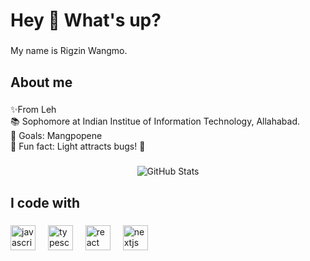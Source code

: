<h1 align="left">Hey 👋 What's up?</h1>

###

<p align="left">My name is Rigzin Wangmo.</p>

###

<h2 align="left">About me</h2>

###

<p align="left">✨From Leh <br>📚 Sophomore at Indian Institue of Information Technology, Allahabad.<br>🎯 Goals: Mangpopene<br>🎲 Fun fact: Light attracts bugs! 🐞</p>

###

<!-- GitHub Stats -->
<div align="center">
  <img src="https://github-readme-stats.vercel.app/api?username=Wangmo-inn&show_icons=true&hide_title=true&count_private=true&theme=radical" alt="GitHub Stats" />
</div>

###

<h2 align="left">I code with</h2>

###

<div align="left">
  <img src="https://cdn.jsdelivr.net/gh/devicons/devicon/icons/javascript/javascript-original.svg" height="40" alt="javascript logo"  />
  <img width="12" />
  <img src="https://cdn.jsdelivr.net/gh/devicons/devicon/icons/typescript/typescript-original.svg" height="40" alt="typescript logo"  />
  <img width="12" />
  <img src="https://cdn.jsdelivr.net/gh/devicons/devicon/icons/react/react-original.svg" height="40" alt="react logo"  />
  <img width="12" />
  <img src="https://cdn.jsdelivr.net/gh/devicons/devicon/icons/nextjs/nextjs-original.svg" height="40" alt="nextjs logo"  />
  <img width="12" />
</div>
